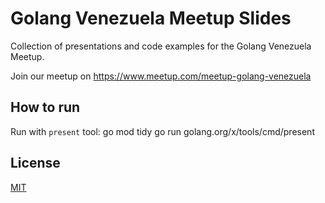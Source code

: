 # Golang Venezuela Meetup Slides

Collection of presentations and code examples for the Golang Venezuela Meetup.

Join our meetup on https://www.meetup.com/meetup-golang-venezuela

## How to run

Run with `present` tool:
    go mod tidy
    go run golang.org/x/tools/cmd/present

## License

[MIT](./LICENSE)
